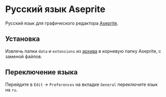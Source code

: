 # Русский язык Aseprite
Русский язык для графического редактора [Aseprite](https://github.com/aseprite/aseprite).

## Установка
Извлечь папки ```data``` и ```extensions``` из [архива](https://github.com/lufog/aseprite-language-russian/releases/latest) в корневую папку Aseprite, с заменой файлов.

## Переключение языка
Перейдите в ```Edit``` -> ```Preferences``` на вкладке ```General``` переключите язык на ```ru```.
